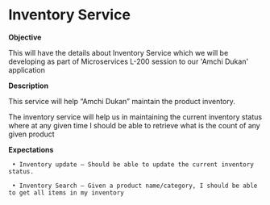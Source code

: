 # Inventory Service

**Objective**
<p>This will have the details about Inventory Service which we will be developing as part of Microservices L-200 session to our 'Amchi Dukan' application</p>

**Description**
<p>
This service will help “Amchi Dukan” maintain the product inventory. 

The inventory service will help us in maintaining the current inventory status where at any given time I should be able to retrieve what is the count of any given product
</p>

**Expectations**
```
 • Inventory update – Should be able to update the current inventory status. 

 • Inventory Search – Given a product name/category, I should be able to get all items in my inventory
```
